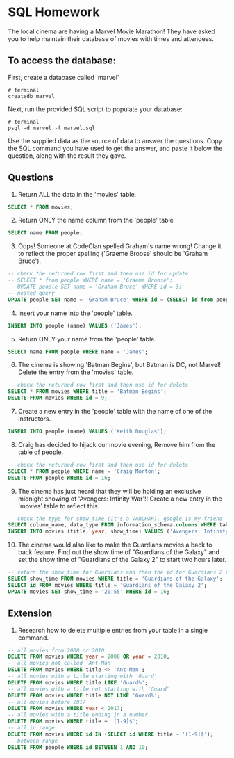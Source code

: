 # SQL Homework

The local cinema are having a Marvel Movie Marathon! They have asked you to help maintain their database of movies with times and attendees.

## To access the database:

First, create a database called 'marvel'

```
# terminal
createdb marvel
```

Next, run the provided SQL script to populate your database:

```
# terminal
psql -d marvel -f marvel.sql
```

Use the supplied data as the source of data to answer the questions. Copy the SQL command you have used to get the answer, and paste it below the question, along with the result they gave.

## Questions

1.  Return ALL the data in the 'movies' table.

```sql
SELECT * FROM movies;
```

2.  Return ONLY the name column from the 'people' table

```sql
SELECT name FROM people;
```

3.  Oops! Someone at CodeClan spelled Graham's name wrong! Change it to reflect the proper spelling ('Graeme Broose' should be 'Graham Bruce').

```sql
-- check the returned row first and then use id for update
-- SELECT * from people WHERE name = 'Graeme Broose';
-- UPDATE people SET name = 'Graham Bruce' WHERE id = 3;
-- nested query
UPDATE people SET name = 'Graham Bruce' WHERE id = (SELECT id from people WHERE name = 'Graeme Broose');
```

4. Insert your name into the 'people' table.

```sql
INSERT INTO people (name) VALUES ('James');
```

5.  Return ONLY your name from the 'people' table.

```sql
SELECT name FROM people WHERE name = 'James';
```

6.  The cinema is showing 'Batman Begins', but Batman is DC, not Marvel! Delete the entry from the 'movies' table.

```sql
-- check the returned row first and then use id for delete
SELECT * FROM movies WHERE title = 'Batman Begins';
DELETE FROM movies WHERE id = 9;

```

7.  Create a new entry in the 'people' table with the name of one of the instructors.

```sql
INSERT INTO people (name) VALUES ('Keith Douglas');
```

8.  Craig has decided to hijack our movie evening, Remove him from the table of people.

```sql
-- check the returned row first and then use id for delete
SELECT * FROM people WHERE name = 'Craig Morton';
DELETE FROM people WHERE id = 16;
```

9.  The cinema has just heard that they will be holding an exclusive midnight showing of 'Avengers: Infinity War'!! Create a new entry in the 'movies' table to reflect this.

```sql
-- check the type for show_time (it's a VARCHAR), google is my friend
SELECT column_name, data_type FROM information_schema.columns WHERE table_name = 'movies';
INSERT INTO movies (title, year, show_time) VALUES ('Avengers: Infinity War', 2018, '00:00');
```

10.  The cinema would also like to make the Guardians movies a back to back feature. Find out the show time of "Guardians of the Galaxy" and set the show time of "Guardians of the Galaxy 2" to start two hours later.

```sql
-- return the show_time for Guardians and then the id for Guardians 2 then update using id
SELECT show_time FROM movies WHERE title = 'Guardians of the Galaxy';
SELECT id FROM movies WHERE title = 'Guardians of the Galaxy 2';
UPDATE movies SET show_time = '20:55' WHERE id = 16;
```

## Extension

1.  Research how to delete multiple entries from your table in a single command.

```sql
-- all movies from 2008 or 2010
DELETE FROM movies WHERE year = 2008 OR year = 2010;
-- all movies not called 'Ant-Man'
DELETE FROM movies WHERE title <> 'Ant-Man';
-- all movies with a title starting with 'Guard'
DELETE FROM movies WHERE title LIKE 'Guard%';
-- all movies with a title not starting with 'Guard'
DELETE FROM movies WHERE title NOT LIKE 'Guard%';
-- all movies before 2017
DELETE FROM movies WHERE year < 2017;
-- all movies with a title ending in a number
DELETE FROM movies WHERE title ~ '[1-9]$';
-- all in range
DELETE FROM movies WHERE id IN (SELECT id WHERE title ~ '[1-9]$');
-- between range
DELETE FROM people WHERE id BETWEEN 1 AND 10;
```
